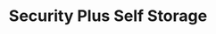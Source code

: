 ---
title: "Security Plus Self Storage"
url: /virginia-beach/security-plus-self-storage/
shop: storage rental
---